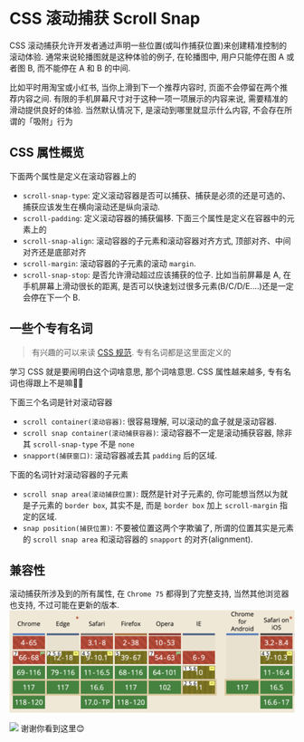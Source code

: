 # CSS 滚动捕获 Scroll Snap
CSS 滚动捕获允许开发者通过声明一些位置(或叫作捕获位置)来创建精准控制的滚动体验. 通常来说轮播图就是这种体验的例子, 在轮播图中, 用户只能停在图 A 或者图 B, 而不能停在 A 和 B 的中间.

比如平时用淘宝或小红书, 当你上滑到下一个推荐内容时, 页面不会停留在两个推荐内容之间. 有限的手机屏幕尺寸对于这种一项一项展示的内容来说, 需要精准的滑动提供良好的体验. 当然默认情况下, 是滚动到哪里就显示什么内容, 不会存在所谓的「吸附」行为

## CSS 属性概览
下面两个属性是定义在滚动容器上的
- `scroll-snap-type`: 定义滚动容器是否可以捕获、捕获是必须的还是可选的、捕获应该发生在横向滚动还是纵向滚动.
- `scroll-padding`: 定义滚动容器的捕获偏移.
下面三个属性是定义在容器中的元素上的
- `scroll-snap-align`: 滚动容器的子元素和滚动容器对齐方式, 顶部对齐、中间对齐还是底部对齐
- `scroll-margin`: 滚动容器的子元素的滚动 `margin`.
- `scroll-snap-stop`: 是否允许滑动超过应该捕获的位子. 比如当前屏幕是 A, 在手机屏幕上滑动很长的距离, 是否可以快速划过很多元素(B/C/D/E....)还是一定会停在下一个 B.

## 一些个专有名词
> 有兴趣的可以来读 [CSS 规范](https://drafts.csswg.org/css-scroll-snap/#scroll-snap-container). 专有名词都是这里面定义的

学习 CSS 就是要闹明白这个词啥意思, 那个词啥意思. CSS 属性越来越多, 专有名词也得跟上不是嘛😮‍💨

下面三个名词是针对滚动容器
- `scroll container(滚动容器)`: 很容易理解, 可以滚动的盒子就是滚动容器.
- `scroll snap container(滚动捕获容器)`: 滚动容器不一定是滚动捕获容器, 除非其 `scroll-snap-type` 不是 `none`
- `snapport(捕获窗口)`: 滚动容器减去其 `padding` 后的区域.

下面的名词针对滚动容器的子元素
- `scroll snap area(滚动捕获位置)`: 既然是针对子元素的, 你可能想当然以为就是子元素的 `border box`, 其实不是, 而是 `border box` 加上 `scroll-margin` 指定的区域.
- `snap position(捕获位置)`: 不要被位置这两个字欺骗了, 所谓的位置其实是元素的 `scroll snap area` 和滚动容器的 `snapport` 的对齐(alignment).
## 兼容性
滚动捕获所涉及到的所有属性, 在 `Chrome 75` 都得到了完整支持, 当然其他浏览器也支持, 不过可能在更新的版本.
![](../image/Snipaste_2023-09-19_09-13-31.png)

![](../image)
谢谢你看到这里😊